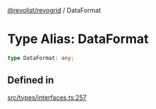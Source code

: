 [@revolist/revogrid](README.md) / DataFormat

# Type Alias: DataFormat

```ts
type DataFormat: any;
```

## Defined in

[src/types/interfaces.ts:257](https://github.com/revolist/revogrid/blob/179ef4790c9da8e1216f1005cb3571a276adbd08/src/types/interfaces.ts#L257)
